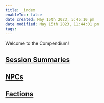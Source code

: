 ```yaml
---
title: _index
enableToc: false
date created: May 15th 2023, 5:45:10 pm
date modified: May 15th 2023, 11:44:01 pm
tags: 
---
```


Welcome to the Compendium!

## [Session Summaries](Session%20Summaries.md)

## [NPCs](NPCs/NPCs.md)

## [Factions](Factions/Factions.md)


